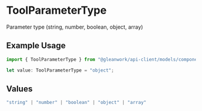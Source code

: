 # ToolParameterType

Parameter type (string, number, boolean, object, array)

## Example Usage

```typescript
import { ToolParameterType } from "@gleanwork/api-client/models/components";

let value: ToolParameterType = "object";
```

## Values

```typescript
"string" | "number" | "boolean" | "object" | "array"
```